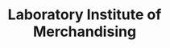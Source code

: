 ---
layout: repo
title: "Laboratory Institute of Merchandising"
id: 21301
permalink: repos/21301/
---